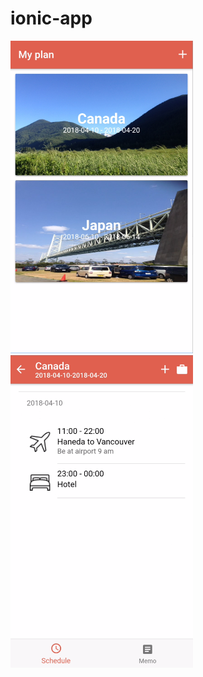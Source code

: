 # ionic-app

<img src="https://github.com/ai230/ionic-app/blob/master/img/1.png" height="500" alt="Sample image1" title="Sample image1"> <img src="https://github.com/ai230/ionic-app/blob/master/img/2.png" height="500" alt="Sample image1" title="Sample image1"> 
